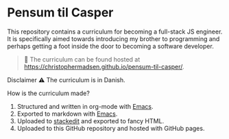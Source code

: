 # Pensum til Casper

This repository contains a curriculum for becoming a full-stack JS engineer. It is specifically aimed towards introducing my brother to programming and perhaps getting a foot inside the door to becoming a software developer.

> :book: The curriculum can be found hosted at https://christophermadsen.github.io/pensum-til-casper/.

Disclaimer :warning: The curriculum is in Danish.

How is the curriculum made?
1. Structured and written in org-mode with [Emacs](https://www.gnu.org/software/emacs/).
2. Exported to markdown with [Emacs](https://www.gnu.org/software/emacs/).
3. Uploaded to [stackedit](https://stackedit.io/) and exported to fancy HTML.
4. Uploaded to this GitHub repository and hosted with GitHub pages.
